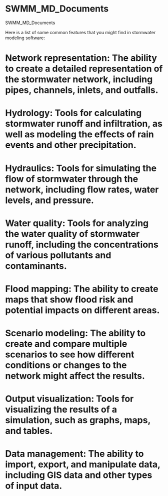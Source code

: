 # SWMM_MD_Documents
 SWMM_MD_Documents
 
 Here is a list of some common features that you might find in stormwater modeling software:

# Network representation: The ability to create a detailed representation of the stormwater network, including pipes, channels, inlets, and outfalls.

# Hydrology: Tools for calculating stormwater runoff and infiltration, as well as modeling the effects of rain events and other precipitation.

# Hydraulics: Tools for simulating the flow of stormwater through the network, including flow rates, water levels, and pressure.

# Water quality: Tools for analyzing the water quality of stormwater runoff, including the concentrations of various pollutants and contaminants.

# Flood mapping: The ability to create maps that show flood risk and potential impacts on different areas.

# Scenario modeling: The ability to create and compare multiple scenarios to see how different conditions or changes to the network might affect the results.

# Output visualization: Tools for visualizing the results of a simulation, such as graphs, maps, and tables.

# Data management: The ability to import, export, and manipulate data, including GIS data and other types of input data.
